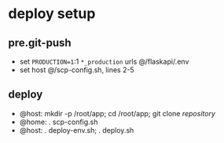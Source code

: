 # deploy setup

## pre.git-push
  - set `PRODUCTION=1`:1  `*_production` urls @/flaskapi/.env
  - set host @/scp-config.sh, lines 2-5

## deploy
  - @host: mkdir -p /root/app; cd /root/app; git clone _repository_
  - @home: . scp-config.sh
  - @host: . deploy-env.sh; . deploy.sh
